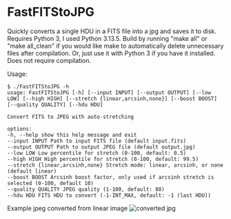 # FastFITStoJPG

Quickly converts a single HDU in a FITS file into a jpg and saves it to disk.
Requires Python 3, I used Python 3.13.5.
Build by running "make all" or "make all_clean" if you would like make to automatically delete unnecessary files after compilation. Or, just use it with Python 3 if you have it installed. Does not require compilation.

Usage:
```
$ ./FastFITStoJPG -h
usage: FastFITStoJPG [-h] [--input INPUT] [--output OUTPUT] [--low LOW] [--high HIGH] [--stretch {linear,arcsinh,none}] [--boost BOOST] [--quality QUALITY] [--hdu HDU]

Convert FITS to JPEG with auto-stretching

options:
-h, --help show this help message and exit
--input INPUT Path to input FITS file (default input.fits)
--output OUTPUT Path to output JPEG file (default output.jpg)
--low LOW Low percentile for stretch (0-100, default: 0.5)
--high HIGH High percentile for stretch (0-100, default: 99.5)
--stretch {linear,arcsinh,none} Stretch mode: linear, arcsinh, or none (default linear)
--boost BOOST Arcsinh boost factor, only used if arcsinh stretch is selected (0-100, default 10)
--quality QUALITY JPEG quality (1-100, default: 80)
--hdu HDU FITS HDU to convert (-1-INT_MAX, default: -1 (last HDU))
```
Example jpeg converted from linear image
![converted jpg](https://github.com/jacksondatkuliak/FastFITStoJPG/blob/main/example.jpg "Example converted jpeg from linear image")
